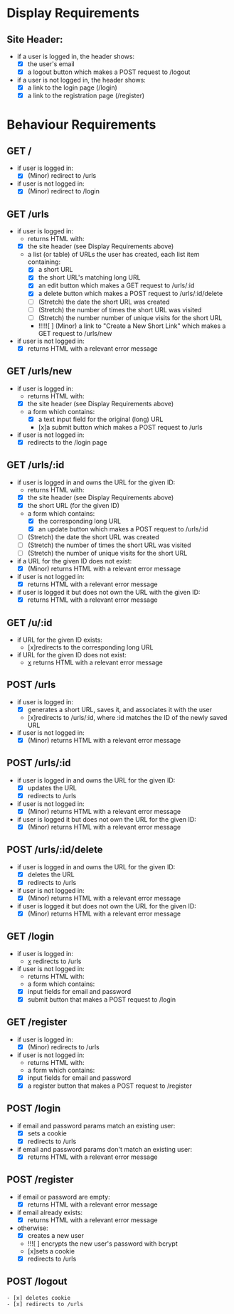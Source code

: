 # Display Requirements

## Site Header:
  - if a user is logged in, the header shows:
    - [x] the user's email
    - [x] a logout button which makes a POST request to /logout

  - if a user is not logged in, the header shows:
    - [x] a link to the login page (/login)
    - [x] a link to the registration page (/register)

# Behaviour Requirements

## GET /
  - if user is logged in:
    - [x] (Minor) redirect to /urls
  - if user is not logged in:
    - [x] (Minor) redirect to /login

## GET /urls

  - if user is logged in:
    - returns HTML with:
    - [x] the site header (see Display Requirements above)
    - a list (or table) of URLs the user has created, each list item containing:
      - [x] a short URL
      - [x] the short URL's matching long URL
      - [x] an edit button which makes a GET request to /urls/:id
      - [x] a delete button which makes a POST request to /urls/:id/delete
      - [ ] (Stretch) the date the short URL was created
      - [ ] (Stretch) the number of times the short URL was visited
      - [ ] (Stretch) the number number of unique visits for the short URL
      - !!!!![ ] (Minor) a link to "Create a New Short Link" which makes a GET request to /urls/new
  - if user is not logged in:
    - [x] returns HTML with a relevant error message

## GET /urls/new

  - if user is logged in:
    - returns HTML with:
    - [x] the site header (see Display Requirements above)
    - a form which contains:
      - [x] a text input field for the original (long) URL
      - [x]a submit button which makes a POST request to /urls
  - if user is not logged in:
    - [x] redirects to the /login page

## GET /urls/:id

  - if user is logged in and owns the URL for the given ID:
    - returns HTML with:
    - [x] the site header (see Display Requirements above)
    - [x] the short URL (for the given ID)
    - a form which contains:
      - [x] the corresponding long URL
      - [x] an update button which makes a POST request to /urls/:id
    - [ ] (Stretch) the date the short URL was created
    - [ ] (Stretch) the number of times the short URL was visited
    - [ ] (Stretch) the number of unique visits for the short URL
  - if a URL for the given ID does not exist:
    - [x] (Minor) returns HTML with a relevant error message
  - if user is not logged in:
    - [x] returns HTML with a relevant error message
  - if user is logged it but does not own the URL with the given ID:
    - [x] returns HTML with a relevant error message

## GET /u/:id

  - if URL for the given ID exists:
    - [x]redirects to the corresponding long URL
  - if URL for the given ID does not exist:
    - [x](Minor) returns HTML with a relevant error message


## POST /urls

  - if user is logged in:
    - [x] generates a short URL, saves it, and associates it with the user
    - [x]redirects to /urls/:id, where :id matches the ID of the newly saved URL
  - if user is not logged in:
    - [x] (Minor) returns HTML with a relevant error message

## POST /urls/:id

  - if user is logged in and owns the URL for the given ID:
    - [x] updates the URL
    - [x] redirects to /urls
  - if user is not logged in:
    - [x] (Minor) returns HTML with a relevant error message
  - if user is logged it but does not own the URL for the given ID:
    - [x] (Minor) returns HTML with a relevant error message

## POST /urls/:id/delete

  - if user is logged in and owns the URL for the given ID:
    - [x] deletes the URL
    - [x] redirects to /urls
  - if user is not logged in:
    - [x] (Minor) returns HTML with a relevant error message
  - if user is logged it but does not own the URL for the given ID:
    - [x] (Minor) returns HTML with a relevant error message

## GET /login

  - if user is logged in:
    - [x](Minor) redirects to /urls
  - if user is not logged in:
    - returns HTML with:
    - a form which contains:
    - [x] input fields for email and password
    - [x] submit button that makes a POST request to /login

## GET /register

  - if user is logged in:
    - [x] (Minor) redirects to /urls
  - if user is not logged in:
    - returns HTML with:
    - a form which contains:
    - [x] input fields for email and password
    - [x] a register button that makes a POST request to /register

## POST /login

  - if email and password params match an existing user:
    - [x] sets a cookie
    - [x] redirects to /urls
  - if email and password params don't match an existing user:
    - [x] returns HTML with a relevant error message

## POST /register

  - if email or password are empty:
    - [x] returns HTML with a relevant error message
  - if email already exists:
    - [x] returns HTML with a relevant error message
  - otherwise:
    - [x] creates a new user
    - !!![ ] encrypts the new user's password with bcrypt
    - [x]sets a cookie
    - [x] redirects to /urls

## POST /logout

    - [x] deletes cookie
    - [x] redirects to /urls



   